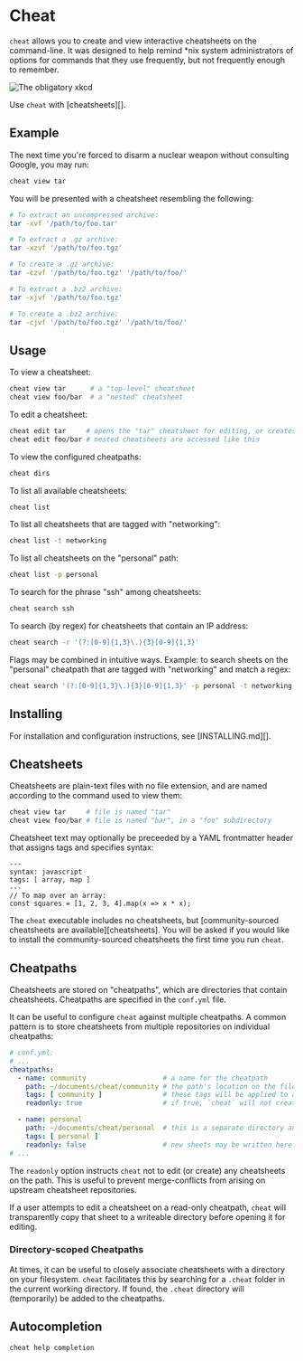 # Cheat

`cheat` allows you to create and view interactive cheatsheets on the
command-line. It was designed to help remind \*nix system administrators of
options for commands that they use frequently, but not frequently enough to
remember.

![The obligatory xkcd](http://imgs.xkcd.com/comics/tar.png 'The obligatory xkcd')

Use `cheat` with [cheatsheets][].

## Example

The next time you're forced to disarm a nuclear weapon without consulting
Google, you may run:

```sh
cheat view tar
```

You will be presented with a cheatsheet resembling the following:

```sh
# To extract an uncompressed archive:
tar -xvf '/path/to/foo.tar'

# To extract a .gz archive:
tar -xzvf '/path/to/foo.tgz'

# To create a .gz archive:
tar -czvf '/path/to/foo.tgz' '/path/to/foo/'

# To extract a .bz2 archive:
tar -xjvf '/path/to/foo.tgz'

# To create a .bz2 archive:
tar -cjvf '/path/to/foo.tgz' '/path/to/foo/'
```

## Usage

To view a cheatsheet:

```sh
cheat view tar      # a "top-level" cheatsheet
cheat view foo/bar  # a "nested" cheatsheet
```

To edit a cheatsheet:

```sh
cheat edit tar     # opens the "tar" cheatsheet for editing, or creates it if it does not exist
cheat edit foo/bar # nested cheatsheets are accessed like this
```

To view the configured cheatpaths:

```sh
cheat dirs
```

To list all available cheatsheets:

```sh
cheat list
```

To list all cheatsheets that are tagged with "networking":

```sh
cheat list -t networking
```

To list all cheatsheets on the "personal" path:

```sh
cheat list -p personal
```

To search for the phrase "ssh" among cheatsheets:

```sh
cheat search ssh
```

To search (by regex) for cheatsheets that contain an IP address:

```sh
cheat search -r '(?:[0-9]{1,3}\.){3}[0-9]{1,3}'
```

Flags may be combined in intuitive ways. Example: to search sheets on the
"personal" cheatpath that are tagged with "networking" and match a regex:

```sh
cheat search '(?:[0-9]{1,3}\.){3}[0-9]{1,3}' -p personal -t networking --regex
```



## Installing

For installation and configuration instructions, see [INSTALLING.md][].

## Cheatsheets

Cheatsheets are plain-text files with no file extension, and are named
according to the command used to view them:

```sh
cheat view tar     # file is named "tar"
cheat view foo/bar # file is named "bar", in a "foo" subdirectory
```

Cheatsheet text may optionally be preceeded by a YAML frontmatter header that
assigns tags and specifies syntax:

```
---
syntax: javascript
tags: [ array, map ]
---
// To map over an array:
const squares = [1, 2, 3, 4].map(x => x * x);
```

The `cheat` executable includes no cheatsheets, but [community-sourced
cheatsheets are available][cheatsheets]. You will be asked if you would like to
install the community-sourced cheatsheets the first time you run `cheat`.

## Cheatpaths

Cheatsheets are stored on "cheatpaths", which are directories that contain
cheatsheets. Cheatpaths are specified in the `conf.yml` file.

It can be useful to configure `cheat` against multiple cheatpaths. A common
pattern is to store cheatsheets from multiple repositories on individual
cheatpaths:

```yaml
# conf.yml:
# ...
cheatpaths:
  - name: community                   # a name for the cheatpath
    path: ~/documents/cheat/community # the path's location on the filesystem
    tags: [ community ]               # these tags will be applied to all sheets on the path
    readonly: true                    # if true, `cheat` will not create new cheatsheets here

  - name: personal
    path: ~/documents/cheat/personal  # this is a separate directory and repository than above
    tags: [ personal ]
    readonly: false                   # new sheets may be written here
# ...
```

The `readonly` option instructs `cheat` not to edit (or create) any cheatsheets
on the path. This is useful to prevent merge-conflicts from arising on upstream
cheatsheet repositories.

If a user attempts to edit a cheatsheet on a read-only cheatpath, `cheat` will
transparently copy that sheet to a writeable directory before opening it for
editing.

### Directory-scoped Cheatpaths

At times, it can be useful to closely associate cheatsheets with a directory on
your filesystem. `cheat` facilitates this by searching for a `.cheat` folder in
the current working directory. If found, the `.cheat` directory will
(temporarily) be added to the cheatpaths.

## Autocompletion

```sh
cheat help completion
```

